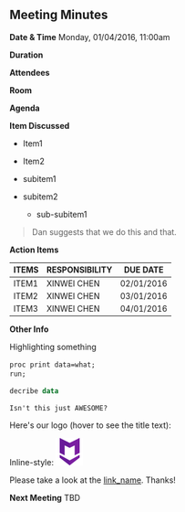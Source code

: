 Meeting Minutes
----------------------

**Date & Time**     Monday, 01/04/2016, 11:00am

**Duration**

**Attendees**

**Room**

**Agenda**

**Item Discussed**

- Item1

- Item2
 - subitem1
 - subitem2
    - sub-subitem1

> Dan suggests that we do this and that.


**Action Items**

| ITEMS | RESPONSIBILITY | DUE DATE |
| ----- | ---------------| -------- |
| ITEM1 | XINWEI CHEN | 02/01/2016|
| ITEM2 | XINWEI CHEN | 03/01/2016|
| ITEM3 | XINWEI CHEN | 04/01/2016|


**Other Info**

Highlighting something

```sas
proc print data=what;
run;
```
```stata
decribe data
```
```
Isn't this just AWESOME?
```

Here's our logo (hover to see the title text):

Inline-style: 
![insert any text here](https://github.com/adam-p/markdown-here/raw/master/src/common/images/icon48.png)


Please take a look at the [link_name][1]. Thanks!

**Next Meeting**
TBD

[1]: https://github.com
